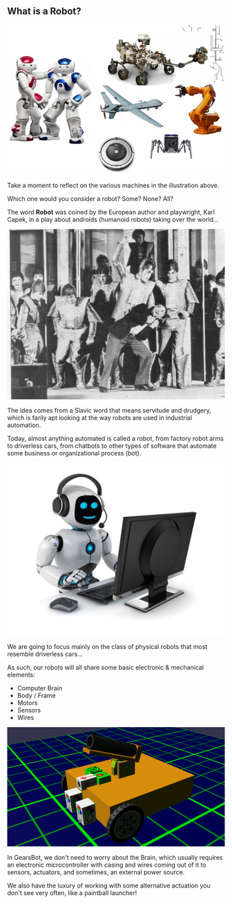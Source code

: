 What is a Robot?
---

![](images/robots.jpg)

Take a moment to reflect on the various machines in the illustration above.

Which one would you consider a robot?  Some?  None?  All?

The word **Robot** was coined by the European author and playwright, Karl Capek, in a play about androids (humanoid robots) taking over the world...

![](images/rur.jpg)

The idea comes from a Slavic word that means servitude and drudgery, which is farily apt looking at the way robots are used in industrial automation.

Today, almost anything automated is called a robot, from factory robot arms to driverless cars, from chatbots to other types of software that automate some business or organizational process (bot).

![](images/chatbot.jpg)

We are going to focus mainly on the class of physical robots that most resemble driverless cars...

As such, our robots will all share some basic electronic & mechanical elements:

- Computer Brain
- Body / Frame
- Motors
- Sensors
- Wires

![](images/gearsbot_paintball.png)

In GearsBot, we don't need to worry about the Brain, which usually requires an electronic microcontroller with casing and wires coming out of it to sensors, actuators, and sometimes, an external power source.

We also have the luxury of working with some alternative actuation you don't see very often, like a paintball launcher!